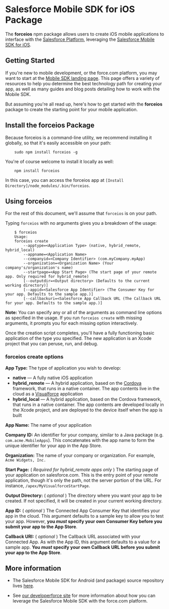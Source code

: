 # Salesforce Mobile SDK for iOS Package

The **forceios** npm package allows users to create iOS mobile applications to interface with the [Salesforce Platform](http://www.salesforce.com/platform/overview/), leveraging the [Salesforce Mobile SDK for iOS](https://github.com/forcedotcom/SalesforceMobileSDK-iOS).

## Getting Started

If you're new to mobile development, or the force.com platform, you may want to start at the [Mobile SDK landing page](http://wiki.developerforce.com/page/Mobile_SDK).  This page offers a variety of resources to help you determine the best technology path for creating your app, as well as many guides and blog posts detailing how to work with the Mobile SDK.

But assuming you're all read up, here's how to get started with the **forceios** package to create the starting point for your mobile application.

## Install the forceios Package

Because forceios is a command-line utility, we recommend installing it globally, so that it's easily accessible on your path:

        sudo npm install forceios -g

You're of course welcome to install it locally as well:

        npm install forceios

In this case, you can access the forceios app at `[Install Directory]/node_modules/.bin/forceios`.

## Using forceios

For the rest of this document, we'll assume that `forceios` is on your path.

Typing `forceios` with no arguments gives you a breakdown of the usage:

        $ forceios
        Usage:
        forceios create
            --apptype=<Application Type> (native, hybrid_remote, hybrid_local)
            --appname=<Application Name>
            --companyid=<Company Identifier> (com.myCompany.myApp)
            --organization=<Organization Name> (Your company's/organization's name)
            --startpage=<App Start Page> (The start page of your remote app. Only required for hybrid_remote)
            [--outputdir=<Output directory> (Defaults to the current working directory)]
            [--appid=<Salesforce App Identifier> (The Consumer Key for your app. Defaults to the sample app.)]
            [--callbackuri=<Salesforce App Callback URL (The Callback URL for your app. Defaults to the sample app.)]

**Note:** You can specify any or all of the arguments as command line options as specified in the usage.  If you run `forceios create` with missing arguments, it prompts you for each missing option interactively.

Once the creation script completes, you'll have a fully functioning basic application of the type you specified.  The new application is an Xcode project that you can peruse, run, and debug.

### forceios create options

**App Type:** The type of application you wish to develop:

- **native** — A fully native iOS application
- **hybrid\_remote** — A hybrid application, based on the [Cordova](http://cordova.apache.org/) framework, that runs in a native container.  The app contents live in the cloud as a [Visualforce](http://wiki.developerforce.com/page/An_Introduction_to_Visualforce) application
- **hybrid\_local** — A hybrid application, based on the Cordova framework, that runs in a native container.  The app contents are developed locally in the Xcode project, and are deployed to the device itself when the app is built

**App Name:** The name of your application

**Company ID:** An identifier for your company, similar to a Java package (e.g. `com.acme.MobileApps`).  This concatenates with the app name to form the unique identifier for your app in the App Store.

**Organization:** The name of your company or organization.  For example, `Acme Widgets, Inc.`

**Start Page:** \( *Required for hybrid\_remote apps only* \) The starting page of your application on salesforce.com.  This is the entry point of your remote application, though it's only the path, not the server portion of the URL.  For instance, `/apex/MyVisualforceStartPage`.

**Output Directory:** \( *optional* \) The directory where you want your app to be created.  If not specified, it will be created in your current working directory.

**App ID:** \( *optional* \) The Connected App Consumer Key that identifies your app in the cloud.  This argument defaults to a sample key to allow you to test your app.  However, **you _must_ specify your own Consumer Key before you submit your app to the App Store**.

**Callback URI:** \( *optional* \) The Callback URL associated with your Connected App.  As with the App ID, this argument defaults to a value for a sample app.  **You _must_ specify your own Callback URL before you submit your app to the App Store**.

## More information

- The Salesforce Mobile SDK for Android (and package) source repository lives [here](https://github.com/forcedotcom/SalesforceMobileSDK-Android).

- See [our developerforce site](http://wiki.developerforce.com/page/Mobile_SDK) for more information about how you can leverage the Salesforce Mobile SDK with the force.com platform.
